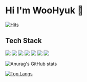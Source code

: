 # Hi I'm WooHyuk 👋
[![Hits](https://hits.seeyoufarm.com/api/count/incr/badge.svg?url=https%3A%2F%2Fgithub.com%2Fdngur6344&count_bg=%2379C83D&title_bg=%23555555&icon=&icon_color=%23E7E7E7&title=hits&edge_flat=false)](https://hits.seeyoufarm.com)

<!--
**dngur6344/dngur6344** is a ✨ _special_ ✨ repository because its `README.md` (this file) appears on your GitHub profile.

Here are some ideas to get you started:

- 🔭 I’m currently working on ...
- 🌱 I’m currently learning ...
- 👯 I’m looking to collaborate on ...
- 🤔 I’m looking for help with ...
- 💬 Ask me about ...
- 📫 How to reach me: ...
- 😄 Pronouns: ...
- ⚡ Fun fact: ...
-->
## Tech Stack
<img src="https://img.shields.io/badge/SpringBoot-6DB33F?style=flat-square&logo=spring&logoColor=white"/></a>    <img src="https://img.shields.io/badge/Apache Kafka-231F20?style=flat-square&logo=Apache Kafka&logoColor=white"/></a> <img src="https://img.shields.io/badge/ElasticSearch-005571?style=flat-square&logo=Elasticsearch&logoColor=white"/></a> <img src="https://img.shields.io/badge/Logstash-005571?style=flat-square&logo=Logstash&logoColor=white"/></a> <img src="https://img.shields.io/badge/Kibana-005571?style=flat-square&logo=Kibana&logoColor=white"/></a> <img src="https://img.shields.io/badge/Flutter-02569B?style=flat-square&logo=Flutter&logoColor=white"/></a>  <img src="https://img.shields.io/badge/Python-3776AB?style=flat-square&logo=Python&logoColor=white"/></a>

![Anurag's GitHub stats](https://github-readme-stats.vercel.app/api?username=dngur6344&show_icons=true)

[![Top Langs](https://github-readme-stats.vercel.app/api/top-langs/?username=dngur6344)](https://github.com/anuraghazra/github-readme-stats)


